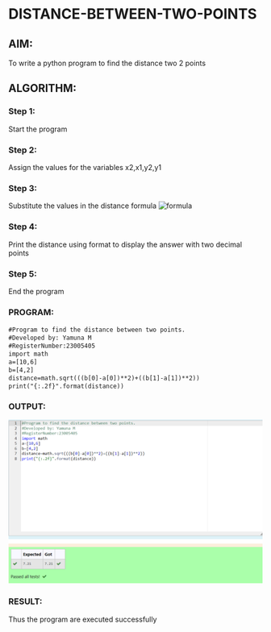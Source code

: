 # DISTANCE-BETWEEN-TWO-POINTS

## AIM:
To write a python program to find the distance two 2 points
## ALGORITHM:
### Step 1: 
Start the program 
### Step 2:
Assign the values for the variables x2,x1,y2,y1 
### Step 3: 
Substitute the values in the distance formula  ![formula](/formula.JPG)
### Step 4: 
Print the distance using format to display the answer with two decimal points  
### Step 5: 
End the program 
### PROGRAM:
```
#Program to find the distance between two points.
#Developed by: Yamuna M
#RegisterNumber:23005405
import math
a=[10,6]
b=[4,2]
distance=math.sqrt(((b[0]-a[0])**2)+((b[1]-a[1])**2))
print("{:.2f}".format(distance))
```  


### OUTPUT:
![output](./Distancebetweentwopoints.png)

### RESULT:
Thus the program are executed successfully